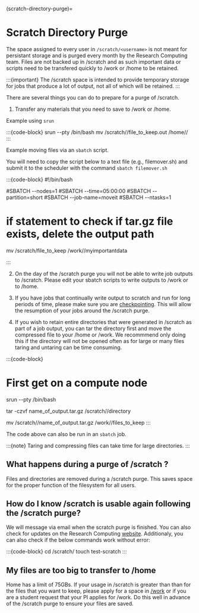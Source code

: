 (scratch-directory-purge)=
# Scratch Directory Purge

The space assigned to every user in `/scratch/<username>` is not meant for persistant storage and is purged every month by the Research Computing team. Files are not backed up in /scratch and as such important data or scripts need to be transfered quickly to /work or /home to be retained.

:::{important}
The /scratch space is intended to provide temporary storage for jobs that produce a lot of output, not all of which will be retained.
:::

There are several things you can do to prepare for a purge of /scratch.

1. Transfer any materials that you need to save to /work or /home.

Example using `srun`

:::{code-block}
srun --pty /bin/bash
mv /scratch/<username>/file_to_keep.out /home/<username>/
:::

Example moving files via an `sbatch` script.

You will need to copy the script below to a text file (e.g., filemover.sh) and submit it to the scheduler with the command `sbatch filemover.sh`

:::{code-block}
#!/bin/bash

#SBATCH --nodes=1
#SBATCH --time=05:00:00
#SBATCH --partition=short
#SBATCH --job-name=moveit
#SBATCH --ntasks=1

# if statement to check if tar.gz file exists, delete the output path

mv /scratch/file_to_keep /work/<groupname>/myimportantdata

:::

2. On the day of the /scratch purge you will not be able to write job outputs to /scratch. Please edit your sbatch scripts to write outputs to /work or to /home.

3. If you have jobs that continually write output to scratch and run for long periods of time, please make sure you are [checkpointing](https://rc-docs.northeastern.edu/en/latest/best-practices/checkpointing.html). This will allow the resumption of your jobs around the /scratch purge.

4. If you wish to retain entire directories that were generated in /scratch as part of a job output, you can tar the directory first and move the compressed file to your /home or /work. We recommmend only doing this if the directory will not be opened often as for large or many files taring and untaring can be time consuming.

:::{code-block}
# First get on a compute node
srun --pty /bin/bash

tar -czvf name_of_output.tar.gz /scratch/<username>/directory

mv /scratch/<username>/name_of_output.tar.gz /work/<groupname>/files_to_keep
:::

The code above can also be run in an `sbatch` job.

:::{note}
Taring and compressing files can take time for large directories.
:::

## What happens during a purge of /scratch ?

Files and directories are removed during a /scratch purge. This saves space for the proper function of the filesystem for all users.

## How do I know /scratch is usable again following the /scratch purge?

We will message via email when the scratch purge is finished. You can also check for updates on the Research Computing [website](https://rc.northeastern.edu/status-updates/). Additionaly, you can also check if the below commands work without error:

:::{code-block}
cd /scratch/<username>
touch test-scratch
:::

## My files are too big to transfer to /home

Home has a limit of 75GBs. If your usage in /scratch is greater than than for the files that you want to keep, please apply for a space in [/work](https://bit.ly/NURC-NewStorage) or if you are a student request that your PI applies for /work. Do this well in advance of the /scratch purge to ensure your files are saved.